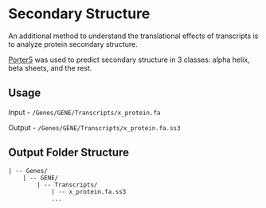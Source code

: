# Secondary Structure

An additional method to understand the translational effects of transcripts is to analyze protein secondary structure.

[Porter5](https://github.com/mircare/Porter5/) was used to predict secondary structure in 3 classes: alpha helix, beta sheets, and the rest.

## Usage

Input - `/Genes/GENE/Transcripts/x_protein.fa`

Output - `/Genes/GENE/Transcripts/x_protein.fa.ss3`


## Output Folder Structure

```
| -- Genes/
    | -- GENE/
        | -- Transcripts/
            | -- x_protein.fa.ss3
            ...
```
